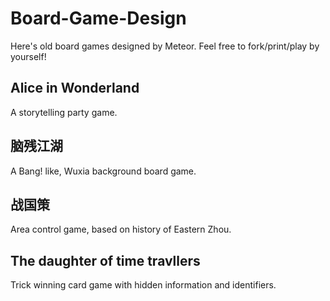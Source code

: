 # Board-Game-Design

  Here's old board games designed by Meteor. Feel free to fork/print/play by yourself!

## Alice in Wonderland

  A storytelling party game.
  
## 脑残江湖

  A Bang! like, Wuxia background board game.
  
## 战国策

  Area control game, based on history of Eastern Zhou.
  
## The daughter of time travllers

  Trick winning card game with hidden information and identifiers.
  

